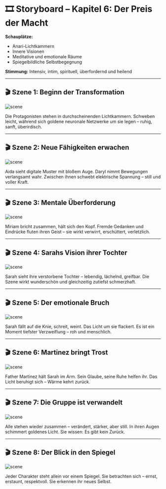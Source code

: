 # 🎞️ Storyboard – Kapitel 6: Der Preis der Macht

**Schauplätze:**

- Anari-Lichtkammern
- Innere Visionen
- Meditative und emotionale Räume
- Spiegelbildliche Selbstbegegnung

**Stimmung:** Intensiv, intim, spirituell, überfordernd und heilend

---

## 🎬 Szene 1: Beginn der Transformation

![scene](../assets/storyboard/chapter_06_scene_01_transformation_begins.png)

Die Protagonisten stehen in durchscheinenden Lichtkammern. Schweben leicht, während sich goldene neuronale Netzwerke um
sie legen – ruhig, sanft, überirdisch.

---

## 🎬 Szene 2: Neue Fähigkeiten erwachen

![scene](../assets/storyboard/chapter_06_scene_02_new_abilities_awaken.png)

Aida sieht digitale Muster mit bloßem Auge. Daryl nimmt Bewegungen verlangsamt wahr. Zwischen ihnen schwebt elektrische
Spannung – still und voller Kraft.

---

## 🎬 Szene 3: Mentale Überforderung

![scene](../assets/storyboard/chapter_06_scene_03_overload.png)

Miriam bricht zusammen, hält sich den Kopf. Fremde Gedanken und Eindrücke fluten ihren Geist – sie wirkt verwirrt,
erschüttert, verletzlich.

---

## 🎬 Szene 4: Sarahs Vision ihrer Tochter

![scene](../assets/storyboard/chapter_06_scene_04_sarah_vision_child.png)

Sarah sieht ihre verstorbene Tochter – lebendig, lächelnd, greifbar. Die Szene wirkt wunderschön und gleichzeitig
zutiefst schmerzhaft.

---

## 🎬 Szene 5: Der emotionale Bruch

![scene](../assets/storyboard/chapter_06_scene_05_sarah_breaks.png)

Sarah fällt auf die Knie, schreit, weint. Das Licht um sie flackert. Es ist ein Moment tiefster Verzweiflung – roh und
menschlich.

---

## 🎬 Szene 6: Martinez bringt Trost

![scene](../assets/storyboard/chapter_06_scene_06_martinez_comforts_sarah.png)

Father Martinez hält Sarah im Arm. Sein Glaube, seine Ruhe helfen ihr. Das Licht beruhigt sich – Wärme kehrt zurück.

---

## 🎬 Szene 7: Die Gruppe ist verwandelt

![scene](../assets/storyboard/chapter_06_scene_07_group_transformed.png)

Alle stehen wieder zusammen – verändert, stärker, aber still. In ihren Augen schimmert goldenes Licht. Sie wissen: Es
gibt kein Zurück.

---

## 🎬 Szene 8: Der Blick in den Spiegel

![scene](../assets/storyboard/chapter_06_scene_08_mirror_reflection.png)

Jeder Charakter steht allein vor einem Spiegel. Sie betrachten sich – ernst, erstaunt, respektvoll. Sie erkennen ihr
neues Selbst.

